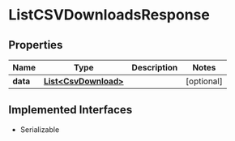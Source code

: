 

# ListCSVDownloadsResponse

## Properties

Name | Type | Description | Notes
------------ | ------------- | ------------- | -------------
**data** | [**List&lt;CsvDownload&gt;**](CsvDownload.md) |  |  [optional]


## Implemented Interfaces

* Serializable


